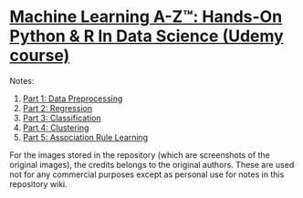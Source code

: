 # [Machine Learning A-Z™: Hands-On Python & R In Data Science (Udemy course)](https://www.udemy.com/course/machinelearning/)

Notes:

1. [Part 1: Data Preprocessing](https://github.com/oooookk7/machine-learning-a-to-z/wiki/Part-1:-Data-Preprocessing)
2. [Part 2: Regression](https://github.com/oooookk7/machine-learning-a-to-z/wiki/Part-2:-Regression)
3. [Part 3: Classification](https://github.com/oooookk7/machine-learning-a-to-z/wiki/Part-3:-Classification)
4. [Part 4: Clustering](https://github.com/oooookk7/machine-learning-a-to-z/wiki/Part-4:-Clustering)
5. [Part 5: Association Rule Learning](https://github.com/oooookk7/machine-learning-a-to-z/wiki/Part-5:-Association-Rule-Learning)

For the images stored in the repository (which are screenshots of the original images), the credits belongs to the original authors. These are used not for any commercial purposes except as personal use for notes in this repository wiki.
